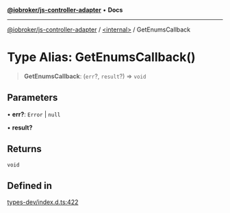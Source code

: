 [**@iobroker/js-controller-adapter**](../../README.md) • **Docs**

***

[@iobroker/js-controller-adapter](../../globals.md) / [\<internal\>](../README.md) / GetEnumsCallback

# Type Alias: GetEnumsCallback()

> **GetEnumsCallback**: (`err`?, `result`?) => `void`

## Parameters

• **err?**: `Error` \| `null`

• **result?**

## Returns

`void`

## Defined in

[types-dev/index.d.ts:422](https://github.com/ioBroker/ioBroker.js-controller/blob/ec9b0b016d2d4f5ad1591c6bd149fd060033bed1/packages/types-dev/index.d.ts#L422)
